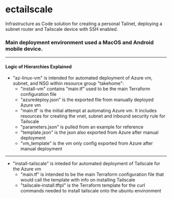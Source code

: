 # ectailscale
Infrastructure as Code solution for creating a personal Tailnet, deploying a subnet router and Tailscale device with SSH enabled.

### Main deployment environment used a MacOS and Android mobile device.
---
#### Logic of Hierarchies Explained
- "az-linux-vm" is intended for automated deployment of Azure vm, subnet, and NSG within resource group "takehome":
    - "install-vm" contains "main.tf" used to be the main Terraform configuration file
    - "azuredeploy.json" is the exported file from manually deployed Azure vm
    - "main.tf' is the initial attempt at automating Azure vm. It includes resources for creating the vnet, subnet and inbound security rule for Tailscale
    - "parameters.json" is pulled from an example for reference
    - "template.json" is the json also exported from Azure after manual deployment
    - "vm_template" is the vm only config exported from Azure after manual deployment
---
- "install-tailscale" is inteded for automated deployment of Tailscale for the Azure vm
    - "main.tf" is intended to be the main Terraform configuration file that would call the template with info on installing Tailscale
    - "tailscale-install.tftpl" is the Terraform template for the curl commands needed to install tailscale onto the ubuntu environment